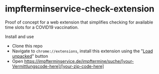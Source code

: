 # impfterminservice-check-extension

Proof of concept for a web extension that simplifies checking for available time slots for a COVID19 vaccination.

Install and use
- Clone this repo
- Navigate to `chrome://extensions`, install this extension using the "[Load unpacked](https://developer.chrome.com/docs/extensions/mv3/getstarted/)" button
- Open <a href="#">https://impfterminservice.de/impftermine/suche/[your-Vermittlungscode-here]/[your-zip-code-here]</a>
